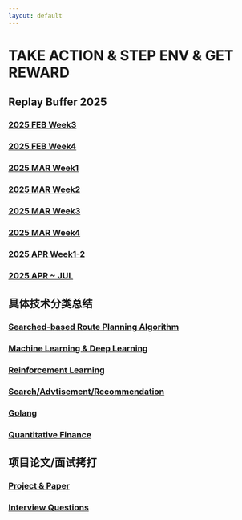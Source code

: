 ```yaml
---
layout: default
---
```


#  TAKE ACTION & STEP ENV & GET REWARD

## Replay Buffer 2025
### [2025 FEB Week3](./daily2025/20250203.md)
### [2025 FEB Week4](./daily2025/20250204.md)
### [2025 MAR Week1](./daily2025/20250301.md)
### [2025 MAR Week2](./daily2025/20250302.md)
### [2025 MAR Week3](./daily2025/20250303.md)
### [2025 MAR Week4](./daily2025/20250304.md)
### [2025 APR Week1-2](./daily2025/20250401.md)
### [2025 APR ~ JUL](./didi/didi_daily.md)
## 具体技术分类总结
### [Searched-based Route Planning Algorithm](./rpa/rpa.md)
### [Machine Learning & Deep Learning](./ml/ml.md)
### [Reinforcement Learning](./rl/rl.md)
### [Search/Advtisement/Recommendation](./search/sar_index.md)
### [Golang](./go/go.md)
### [Quantitative Finance](./quant/quant.md)

## 项目论文/面试拷打
### [Project & Paper](/project/project.md)
### [Interview Questions](/interview/interview.md)